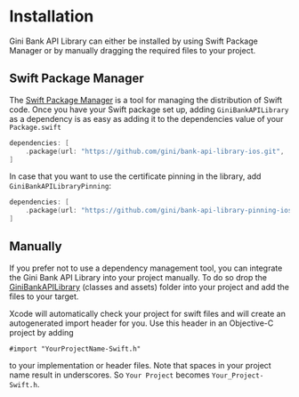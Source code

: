 Installation
=============================

Gini Bank API Library can either be installed by using Swift Package Manager or by manually dragging the required files to your project.

## Swift Package Manager

The [Swift Package Manager](https://swift.org/package-manager/)  is a tool for managing the distribution of Swift code.
Once you have your Swift package set up, adding `GiniBankAPILibrary` as a dependency is as easy as adding it to the dependencies value of your `Package.swift`

```swift
dependencies: [
    .package(url: "https://github.com/gini/bank-api-library-ios.git", .exact("1.4.0"))
]
```

In case that you want to use the certificate pinning in the library, add `GiniBankAPILibraryPinning`:
```swift
dependencies: [
    .package(url: "https://github.com/gini/bank-api-library-pinning-ios.git", .exact("1.4.0"))
]
```

## Manually

If you prefer not to use a dependency management tool, you can integrate the Gini Bank API Library into your project manually.
To do so drop the [GiniBankAPILibrary](https://github.com/gini/gini-mobile-ios/tree/main/BankAPILibrary/GiniBankAPILibrary/Sources/GiniBankAPILibrary) (classes and assets) folder into your project and add the files to your target.

Xcode will automatically check your project for swift files and will create an autogenerated import header for you.
Use this header in an Objective-C project by adding

```Obj-C
#import "YourProjectName-Swift.h"
```

to your implementation or header files. Note that spaces in your project name result in underscores. So `Your Project` becomes `Your_Project-Swift.h`.
